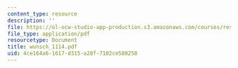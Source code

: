```yaml
---
content_type: resource
description: ''
file: https://ol-ocw-studio-app-production.s3.amazonaws.com/courses/res-12-000-evolution-of-physical-oceanography-spring-2007/4ce164a61617d315a28f7102ce580258_wunsch_1114.pdf
file_type: application/pdf
resourcetype: Document
title: wunsch_1114.pdf
uid: 4ce164a6-1617-d315-a28f-7102ce580258
---
```

